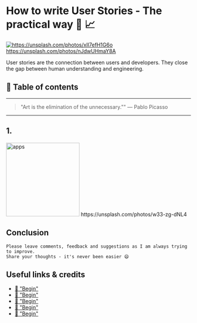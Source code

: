 # How to write User Stories - The practical way 📝 📈

[<img src="https://images.unsplash.com/3/doctype-hi-res.jpg?dpr=2&auto=format&fit=crop&w=767&h=515&q=80&cs=tinysrgb&crop=" alt="https://unsplash.com/photos/xII7efH1G6o">](https://unsplash.com/photos/nJdwUHmaY8A) https://unsplash.com/photos/nJdwUHmaY8A


User stories are the connection between users and developers. They close the gap between human understanding and engineering. 


## 📄 Table of contents



---

>"Art is the elimination of the unnecessary.""
― Pablo Picasso

---


## 1.

####


<img src="https://images.unsplash.com/photo-1480694313141-fce5e697ee25?dpr=2&auto=format&fit=crop&w=767&h=511&q=80&cs=tinysrgb&crop=" alt="apps" height="200"/>
https://unsplash.com/photos/w33-zg-dNL4

## Conclusion



```
Please leave comments, feedback and suggestions as I am always trying to improve.
Share your thoughts - it's never been easier 😄
```

## Useful links & credits
- [📄 "Begin"](afgafgadgads)
- [📄 "Begin"](afgafgadgads)
- [📄 "Begin"](afgafgadgads)
- [📄 "Begin"](afgafgadgads)
- [📄 "Begin"](afgafgadgads)

<!-- Written by Daniel Deutsch (deudan1010@gmail.com) -->
